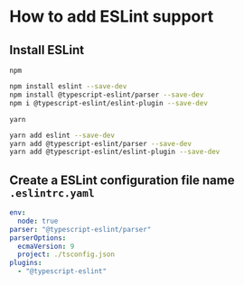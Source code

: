 # How to add ESLint support

## Install ESLint

`npm`

```bash
npm install eslint --save-dev
npm install @typescript-eslint/parser --save-dev
npm i @typescript-eslint/eslint-plugin --save-dev
```

`yarn`


```bash
yarn add eslint --save-dev
yarn add @typescript-eslint/parser --save-dev
yarn add @typescript-eslint/eslint-plugin --save-dev
```


## Create a ESLint configuration file name `.eslintrc.yaml`

```yaml
env:
  node: true
parser: "@typescript-eslint/parser"
parserOptions:
  ecmaVersion: 9
  project: ./tsconfig.json
plugins:
  - "@typescript-eslint"
```
